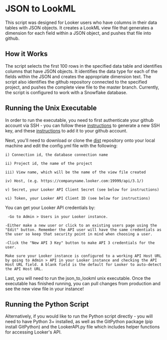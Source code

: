 # JSON to LookML

This script was designed for Looker users who have columns in their data tables with JSON objects. It creates a LookML view file that generates a dimension for each field within a JSON object, and pushes that file into github. 

## How it Works

The script selects the first 100 rows in the specified data table and identifies columns that have JSON objects. It identifies the data type for each of the fields within the JSON and creates the appropriate dimension text. The script also identifies the github repository connected to the specified project, and pushes the complete view file to the master branch. Currently, the script is configured to work with a Snowflake database.

## Running the Unix Executable

In order to run the executable, you need to first authenticate your github account via SSH - you can follow these [instructions](https://help.github.com/en/articles/generating-a-new-ssh-key-and-adding-it-to-the-ssh-agent) to generate a new SSH key, and these [instructions](https://help.github.com/en/articles/adding-a-new-ssh-key-to-your-github-account) to add it to your github account. 

Next, you'll need to download or clone the [dist](https://github.com/leighajarett/JSON_to_LookML/tree/master/dist) repository onto your local machine and edit the config.yml file with the following:

    i) Connection id, the database connection name
  
    ii) Project id, the name of the project
  
    iii) View name, which will be the name of the view file created
    
    iv) Host, (e.g. https://companyname.looker.com:19999/api/3.1/)
    
    v) Secret, your Looker API Client Secret (see below for instructions)
    
    vi) Token, your Looker API Client ID (see below for instructions)

You can get your Looker API credentials by:

     -Go to Admin > Users in your Looker instance.
  
    -Either make a new user or click to an existing users page using the "Edit" button. Remember the API user will have the same credentials as the user so keep that security point in mind when choosing a user.
  
    -Click the "New API 3 Key" button to make API 3 credentials for the user.

    Make sure your Looker instance is configured to a working API Host URL by going to Admin > API in your Looker instance and checking the API Host URL field. A blank field is the default for Looker to auto-detect the API Host URL.

Last, you will need to run the json_to_lookml unix executable. Once the executable has finished running, you can pull changes from production and see the new view file in your instance!
   
## Running the Python Script

Alternatively, if you would like to run the Python script directly - you will need to have Python 3+ installed, as well as the GitPython package (pip install GitPython) and the LookerAPI.py file which includes helper functions for accessing Looker's API. 

